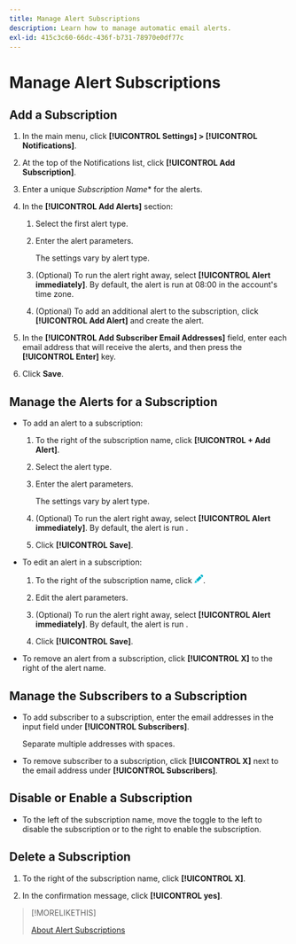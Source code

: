 ```yaml
---
title: Manage Alert Subscriptions
description: Learn how to manage automatic email alerts.
exl-id: 415c3c60-66dc-436f-b731-78970e0df77c
---
```

# Manage Alert Subscriptions

## Add a Subscription

1. In the main menu, click **[!UICONTROL Settings] > [!UICONTROL Notifications]**.

1. At the top of the Notifications list, click **[!UICONTROL Add Subscription]**.

1. Enter a unique *Subscription Name** for the alerts.

1. In the **[!UICONTROL Add Alerts]** section:

    1. Select the first alert type.

    1. Enter the alert parameters.

       The settings vary by alert type.

    1. (Optional) To run the alert right away, select **[!UICONTROL Alert immediately]**. By default, the alert is run at 08:00 in the account's time zone.

    1. (Optional) To add an additional alert to the subscription, click **[!UICONTROL Add Alert]** and create the alert.

1. In the **[!UICONTROL Add Subscriber Email Addresses]** field, enter each email address that will receive the alerts, and then press the **[!UICONTROL Enter]** key.

1. Click **Save**.

## Manage the Alerts for a Subscription

* To add an alert to a subscription:

   1. To the right of the subscription name, click **[!UICONTROL + Add Alert]**.

   1. Select the alert type.

   1. Enter the alert parameters.

       The settings vary by alert type.

   1. (Optional) To run the alert right away, select **[!UICONTROL Alert immediately]**. By default, the alert is run <!-- at what time? -->.

   1. Click **[!UICONTROL Save]**.

* To edit an alert in a subscription:

   1. To the right of the subscription name, click ![Edit](/help/dsp/assets/edit.png).

   1. Edit the alert parameters.

   1. (Optional) To run the alert right away, select **[!UICONTROL Alert immediately]**. By default, the alert is run <!-- at what time? -->.

   1. Click **[!UICONTROL Save]**.

* To remove an alert from a subscription, click **[!UICONTROL X]** to the right of the alert name.

## Manage the Subscribers to a Subscription

* To add subscriber to a subscription, enter the email addresses in the input field under **[!UICONTROL Subscribers]**.

   Separate multiple addresses with spaces.

* To remove subscriber to a subscription, click **[!UICONTROL X]** next to the email address under **[!UICONTROL Subscribers]**.

## Disable or Enable a Subscription

* To the left of the subscription name, move the toggle to the left to disable the subscription or to the right to enable the subscription.

## Delete a Subscription

1. To the right of the subscription name, click **[!UICONTROL X]**.

1. In the confirmation message, click **[!UICONTROL yes]**.

>[!MORELIKETHIS]
>
>[About Alert Subscriptions](alerts-about.md)
